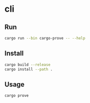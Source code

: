 # cli

## Run

```bash
cargo run --bin cargo-prove -- --help
```

## Install

```bash
cargo build --release
cargo install --path .
```

## Usage

```bash
cargo prove
```